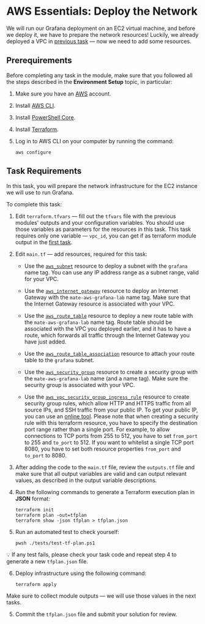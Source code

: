 # AWS Essentials: Deploy the Network

We will run our Grafana deployment on an EC2 virtual machine, and before we deploy it, we have to prepare the network resources! Luckily, we already deployed a VPC in [previous task](https://github.com/mate-academy/aws_devops_task_1_test_lab_setup) — now we need to add some resources. 

## Prerequirements

Before completing any task in the module, make sure that you followed all the steps described in the **Environment Setup** topic, in particular: 

1. Make sure you have an [AWS](https://aws.amazon.com/free/) account.

2. Install [AWS CLI](https://docs.aws.amazon.com/cli/latest/userguide/getting-started-install.html).

3. Install [PowerShell Core](https://learn.microsoft.com/en-us/powershell/scripting/install/installing-powershell?view=powershell-7.4).

4. Install [Terraform](https://developer.hashicorp.com/terraform/tutorials/aws-get-started/install-cli).

5. Log in to AWS CLI on your computer by running the command:
   
    ```
    aws configure
    ```

## Task Requirements 

In this task, you will prepare the network infrastructure for the EC2 instance we will use to run Grafana. 

To complete this task: 

1. Edit `terraform.tfvars` — fill out the `tfvars` file with the previous modules' outputs and your configuration variables. You should use those variables as parameters for the resources in this task. This task requires only one variable — `vpc_id`, you can get if as terraform module output in the [first task](https://github.com/mate-academy/aws_devops_task_1_test_lab_setup). 

2. Edit `main.tf` — add resources, required for this task: 
    
    - Use the [`aws_subnet`](https://registry.terraform.io/providers/hashicorp/aws/latest/docs/resources/subnet) resource to deploy a subnet with the `grafana` name tag. You can use any IP address range as a subnet range, valid for your VPC. 

    - Use the [`aws_internet_gateway`](https://registry.terraform.io/providers/hashicorp/aws/latest/docs/resources/internet_gateway) resource to deploy an Internet Gateway with the `mate-aws-grafana-lab` name tag. Make sure that the Internet Gateway resource is associated with your VPC. 

    - Use the [`aws_route_table`](https://registry.terraform.io/providers/hashicorp/aws/latest/docs/resources/route_table) resource to deploy a new route table with the `mate-aws-grafana-lab` name tag. Route table should be associated with the VPC you deployed earlier, and it has to have a route, which forwards all traffic through the Internet Gateway you have just added. 

    - Use the [`aws_route_table_association`](https://registry.terraform.io/providers/hashicorp/aws/latest/docs/resources/route_table_association) resource to attach your route table to the `grafana` subnet. 

    - Use the [`aws_security_group`](https://registry.terraform.io/providers/hashicorp/aws/latest/docs/resources/security_group.html) resource to create a security group with the `mate-aws-grafana-lab` name (and a name tag). Make sure the security group is associated with your VPC. 

    - Use the [`aws_vpc_security_group_ingress_rule`](https://registry.terraform.io/providers/hashicorp/aws/latest/docs/resources/vpc_security_group_ingress_rule) resource to create security group rules, which allow HTTP and HTTPS traffic from all source IPs, and SSH traffic from your public IP. To get your public IP, you can use an [online tool](https://whatismyipaddress.com/). Please note that when creating a security rule with this terraform resource, you have to specify the destination port range rather than a single port. For example, to allow connections to TCP ports from 255 to 512, you have to set `from_port` to 255 and `to_port` to 512. If you want to whitelist a single TCP port 8080, you have to set both resource properties `from_port` and `to_port` to 8080.  

3. After adding the code to the `main.tf` file, review the `outputs.tf` file and make sure that all output variables are valid and can output relevant values, as described in the output variable descriptions. 

4. Run the following commands to generate a Terraform execution plan in **JSON** format: 

    ```
    terraform init
    terraform plan -out=tfplan
    terraform show -json tfplan > tfplan.json
    ```

5. Run an automated test to check yourself:
 
    ```
    pwsh ./tests/test-tf-plan.ps1
    ```

💡 If any test fails, please check your task code and repeat step 4 to generate a new `tfplan.json` file. 

6. Deploy infrastructure using the following command: 
    
    ```
    terraform apply
    ```
    
Make sure to collect module outputs — we will use those values in the next tasks. 
    
5. Commit the `tfplan.json` file and submit your solution for review. 
